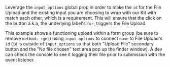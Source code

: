 Leverage the `input_options` global prop in order to make the `id` for the File Upload and the existing input you are choosing to wrap with our Kit with match each other, which is a requirement. This will ensure that the click on the button a.k.a, the underlying label's `for`, triggers the File Upload. 

This example shows a functioning upload within a form group (be sure to remove `method: :get`) using `input_options` to connect `name` to File Upload's `id` (`id` is outside of `input_options` so that both "Upload File" secondary button and the "No file chosen" text area pop up the finder window). A dev can check the console to see it logging their file prior to submission with the event listener. 